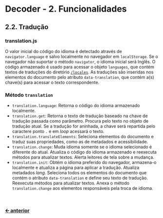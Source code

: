 # Decoder - 2. Funcionalidades
## 2.2. Tradução
### translation.js
O valor inicial do código do idioma é detectado através de `navigator.language` e salvo localmente no navegador em `localStorage`. Se o navegador não suportar o método `navigator`, o idioma inicial será Inglês. O código armazenado é usado para acessar o objeto `languages`, que contém textos de traduções do diretório [`/locales`](/src/locales). As traduções são inseridas nos elementos do documento pelo atributo `data-translation`, que contém a(s) chave(s) para acessar o texto correspondente.

### Método `translation`
- `translation.language`: Retorna o código do idioma armazenado localmente.
- `translation.get`: Retorna o texto de tradução baseado na chave de tradução passada como parâmetro. Procura pelo texto no objeto de tradução atual. Se a tradução for aninhada, a chave será repartida pelo caractere ponto `.` e em *loop* acessará o texto.
- `translation.translateElements`: Seleciona elementos do documento e traduz suas propriedades, como as de metadados e acessibilidade.
- `translation.change`: Muda idioma somente se o idioma selecionado é diferente do atual. Atualiza o código do idioma armazenado e reexecuta métodos para atualizar textos. Alerta leitores de tela sobre a mudança.
- `translation.init`: Obtém o idioma preferido do navegador, armazena-o localmente e atualiza a página para aplicar a tradução. Atualiza metadados *lang*. Seleciona todos os elementos do documento que contém o atributo `data-translation` e define seu texto de tradução. Reexecuta métodos para atualizar textos. Anexa o método `translation.change` aos elementos responsáveis pela troca de idioma.

<br>

### [🡨 anterior](/docs/pt/feature-theme.md)
